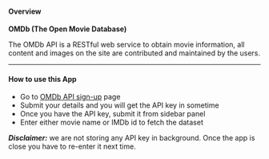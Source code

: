 #### Overview

**OMDb (The Open Movie Database)**

The OMDb API is a RESTful web service to obtain movie information, all content and images on the site are contributed and maintained by the users.



------

#### How to use this App

- Go to [OMDb API sign-up](http://www.omdbapi.com/apikey.aspx) page 
- Submit your details and you will get the API key in sometime
- Once you have the API key, submit it from sidebar panel
- Enter either movie name or IMDb id to fetch the dataset



***Disclaimer:*** we are not storing any API key in background. Once the app is close you have to re-enter it next time.

